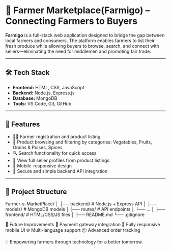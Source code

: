 # 🌾 Farmer Marketplace(Farmigo) – Connecting Farmers to Buyers
**Farmigo** is a full-stack web application designed to bridge the gap between local farmers and consumers. The platform enables farmers to list their fresh produce while allowing buyers to browse, search, and connect with sellers—eliminating the need for middlemen and promoting fair trade.


---

## 🛠 Tech Stack

- **Frontend:** HTML, CSS, JavaScript
- **Backend:** Node.js, Express.js
- **Database:** MongoDB
- **Tools:** VS Code, Git, GitHub

---

## 🚀 Features

- 👨‍🌾 Farmer registration and product listing
- 🛒 Product browsing and filtering by categories: Vegetables, Fruits, Grains & Pulses, Spices
- 🔍 Search functionality for quick access
- 👤 View full seller profiles from product listings
- 📱 Mobile-responsive design
- 🔐 Secure and simple backend API integration

---

## 📂 Project Structure

Farmer-s-MarketPlace/
│
├── backend/                # Node.js + Express API
│   ├── models/             # MongoDB models
│   ├── routes/             # API endpoints
│   └── ...
│
├── frontend/               # HTML/CSS/JS files 
│
├── README.md
└── .gitignore

🙌 Future Improvements
🧾 Payment gateway integration
📱 Fully responsive mobile UI
🌐 Multi-language support
📦 Advanced order tracking

💡 Empowering farmers through technology for a better tomorrow.
   


